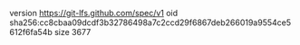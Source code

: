 version https://git-lfs.github.com/spec/v1
oid sha256:cc8cbaa09dcdf3b32786498a7c2ccd29f6867deb266019a9554ce5612f6fa54b
size 3677
